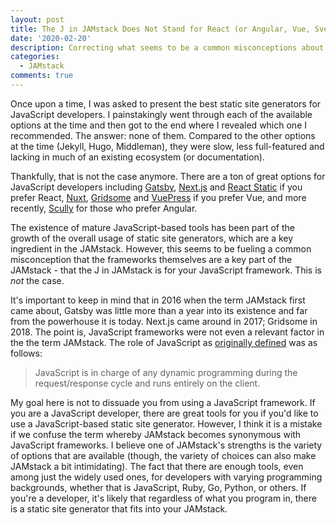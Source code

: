 ```yaml
---
layout: post
title: The J in JAMstack Does Not Stand for React (or Angular, Vue, Svelte, etc.)
date: '2020-02-20'
description: Correcting what seems to be a common misconceptions about what makes an app JAMstack
categories:
  - JAMstack
comments: true
---
```


Once upon a time, I was asked to present the best static site generators for JavaScript developers. I painstakingly went through each of the available options at the time and then got to the end where I revealed which one I recommended. The answer: none of them. Compared to the other options at the time (Jekyll, Hugo, Middleman), they were slow, less full-featured and lacking in much of an existing ecosystem (or documentation).

Thankfully, that is not the case anymore. There are a ton of great options for JavaScript developers including [Gatsby](https://www.gatsbyjs.org/), [Next.js](https://nextjs.org/) and [React Static](https://github.com/react-static/react-static) if you prefer React, [Nuxt](https://nuxtjs.org/), [Gridsome](https://gridsome.org/) and [VuePress](https://vuepress.vuejs.org/) if you prefer Vue, and more recently, [Scully](https://github.com/scullyio/scully) for those who prefer Angular.

The existence of mature JavaScript-based tools has been part of the growth of the overall usage of static site generators, which are a key ingredient in the JAMstack. However, this seems to be fueling a common misconception that the frameworks themselves are a key part of the JAMstack - that the J in JAMstack is for your JavaScript framework. This is _not_ the case.

It's important to keep in mind that in 2016 when the term JAMstack first came about, Gatsby was little more than a year into its existence and far from the powerhouse it is today. Next.js came around in 2017; Gridsome in 2018. The point is, JavaScript frameworks were not even a relevant factor in the the term JAMstack. The role of JavaScript as [originally defined](https://web.archive.org/web/20160527203229/http://jamstack.org/) was as follows:

> JavaScript is in charge of any dynamic programming during the request/response cycle and runs entirely on the client.

My goal here is not to dissuade you from using a JavaScript framework. If you are a JavaScript developer, there are great tools for you if you'd like to use a JavaScript-based static site generator. However, I think it is a mistake if we confuse the term whereby JAMstack becomes synonymous with JavaScript frameworks. I believe one of JAMstack's strengths is the variety of options that are available (though, the variety of choices can also make JAMstack a bit intimidating). The fact that there are enough tools, even among just the widely used ones, for developers with varying programming backgrounds, whether that is JavaScript, Ruby, Go, Python, or others. If you're a developer, it's likely that regardless of what you program in, there is a static site generator that fits into your JAMstack.